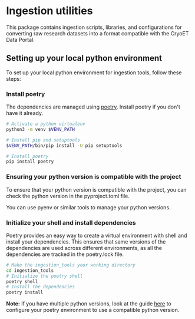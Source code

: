 # Ingestion utilities

This package contains ingestion scripts, libraries, and configurations for converting raw research datasets into a format compatible with the CryoET Data Portal.


## Setting up your local python environment

To set up your local python environment for ingestion tools, follow these steps:

### Install poetry
The dependencies are managed using [poetry](https://python-poetry.org/). Install poetry if you don't have it already.

```bash
# Activate a python virtualenv
python3 -m venv $VENV_PATH

# Install pip and setuptools
$VENV_PATH/bin/pip install -U pip setuptools

# Install poetry
pip install poetry
```
### Ensuring your python version is compatible with the project

To ensure that your python version is compatible with the project, you can check the python version in the pyproject.toml file.

You can use pyenv or similar tools to manage your python versions.


### Initialize your shell and install dependencies

Poetry provides an easy way to create a virtual environment with shell and install your dependencies. This ensures that same versions of the dependencies are used across different environments, as all the dependencies are tracked in the poetry.lock file.

```bash
# Make the ingestion_tools your working directory
cd ingestion_tools
# Initialize the poetry shell
poetry shell
# Install the dependencies
poetry install
```

**Note:** If you have multiple python versions, look at the guide [here](https://python-poetry.org/docs/managing-environments/) to configure your poetry environment to use a compatible python version.
